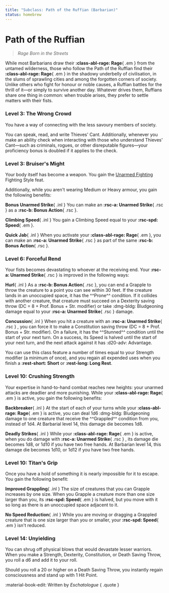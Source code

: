 ```yaml
---
title: "Subclass: Path of the Ruffian (Barbarian)"
status: homebrew
---
```


<p style="display:none">
Rage Born in the Streets
</p>

# Path of the Ruffian

> *Rage Born in the Streets*

While most Barbarians draw their **:class-abl-rage: Rage**{ .em } from the untamed wilderness, those who follow the Path of the Ruffian find their **:class-abl-rage: Rage**{ .em } in the shadowy underbelly of civilisation, in the slums of sprawling cities and among the forgotten corners of society. Unlike others who fight for honour or noble causes, a Ruffian battles for the thrill of it—or simply to survive another day. Whatever drives them, Ruffians share one thing in common: when trouble arises, they prefer to settle matters with their fists.

### Level 3: The Wrong Crowd

You have a way of connecting with the less savoury members of society. 

You can speak, read, and write Thieves' Cant. Additionally, whenever you make an ability check when interacting with those who understand Thieves' Cant—such as criminals, rogues, or other disreputable figures—your proficiency bonus is doubled if it applies to the check.

### Level 3: Bruiser's Might

Your body itself has become a weapon. You gain the [Unarmed Fighting](../../option/feat/feat-fighting-style/phb24.md#unarmed-fighting) Fighting Style feat.

Additionally, while you aren't wearing Medium or Heavy armour, you gain the following benefits:

**Bonus Unarmed Strike**{ .inl } You can make an **:rsc-a: Unarmed Strike**{ .rsc } as a **:rsc-b: Bonus Action**{ .rsc }.

**Climbing Speed**{ .inl } You gain a Climbing Speed equal to your **:rsc-spd: Speed**{ .em }.

**Quick Jab**{ .inl } When you activate your **:class-abl-rage: Rage**{ .em }, you can make an **:rsc-a: Unarmed Strike**{ .rsc } as part of the same **:rsc-b: Bonus Action**{ .rsc }.

### Level 6: Forceful Rend

Your fists becomes devastating to whoever at the receiving end. Your **:rsc-a: Unarmed Strike**{ .rsc } is improved in the following ways:

**Hurl**{ .inl } As a **:rsc-b: Bonus Action**{ .rsc }, you can end a Grapple to throw the creature to a point you can see within 30 feet. If the creature lands in an unoccupied space, it has the ^^Prone^^ condition. If it collides with another creature, that creature must succeed on a Dexterity saving throw (DC = 8 + Prof. Bonus + Str. modifier) or take :dmg-bldg: Bludgeoning damage equal to your **:rsc-a: Unarmed Strike**{ .rsc } damage.

**Concussion**{ .inl } When you hit a creature with an **:rsc-a: Unarmed Strike**{ .rsc } , you can force it to make a Constitution saving throw (DC = 8 + Prof. Bonus + Str. modifier). On a failure, it has the ^^Stunned^^ condition until the start of your next turn. On a success, its Speed is halved until the start of your next turn, and the next attack against it has :d20-adv: Advantage.

You can use this class feature a number of times equal to your Strength modifier (a minimum of once), and you regain all expended uses when you finish a **:rest-short: Short** or **:rest-long: Long Rest**.

### Level 10: Crushing Strength

Your expertise in hand-to-hand combat reaches new heights: your unarmed attacks are deadlier and more punishing. While your **:class-abl-rage: Rage**{ .em } is active, you gain the following benefits:

**Backbreaker**{ .inl } At the start of each of your turns while your **:class-abl-rage: Rage**{ .em } is active, you can deal 1d6 :dmg-bldg: Bludgeoning damage to one creature that receive the ^^Grappled^^ condition from you, instead of 1d4. At Barbarial level 14, this damage die becomes 1d8.

**Deadly Strikes**{ .inl } While your **:class-abl-rage: Rage**{ .em } is active, when you do damage with **:rsc-a: Unarmed Strike**{ .rsc } , its damage die becomes 1d8, or 1d10 if you have two free hands. At Barbarian level 14, this damage die becomes 1d10, or 1d12 if you have two free hands.

### Level 10: Titan's Grip

Once you have a hold of something it is nearly impossible for it to escape. You gain the following benefit:

**Improved Grappling**{ .inl } The size of creatures that you can Grapple increases by one size. When you Grapple a creature more than one size larger than you, its **:rsc-spd: Speed**{ .em } is halved, but you move with it so long as there is an unoccupied space adjacent to it.

**No Speed Reduction**{ .inl } While you are moving or dragging a Grappled creature that is one size larger than you or smaller, your **:rsc-spd: Speed**{ .em } isn't reduced.

### Level 14: Unyielding

You can shrug off physical blows that would devastate lesser warriors. When you make a Strength, Dexterity, Constitution, or Death Saving Throw, you roll a d6 and add it to your roll.

Should you roll a 20 or higher on a Death Saving Throw, you instantly regain consciousness and stand up with 1 Hit Point.

:material-book-edit: Written by *Eschatologue*
{ .quote }
